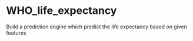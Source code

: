 # WHO_life_expectancy
Build a prediction engine which predict the life expectancy based on given features
